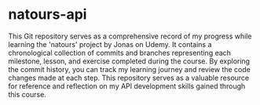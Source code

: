 # natours-api
This Git repository serves as a comprehensive record of my progress while learning the 'natours' project by Jonas on Udemy. It contains a chronological collection of commits and branches representing each milestone, lesson, and exercise completed during the course. By exploring the commit history, you can track my learning journey and review the code changes made at each step. This repository serves as a valuable resource for reference and reflection on my API development skills gained through this course.
